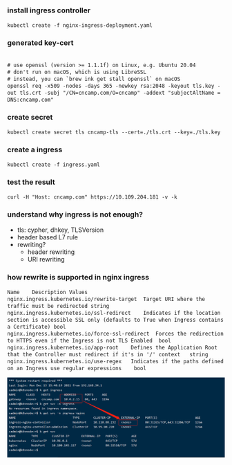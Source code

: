 ### install ingress controller
```
kubectl create -f nginx-ingress-deployment.yaml
```

### generated key-cert
```

# use openssl (version >= 1.1.1f) on Linux, e.g. Ubuntu 20.04
# don't run on macOS, which is using LibreSSL
# instead, you can `brew ink get stall openssl` on macOS
openssl req -x509 -nodes -days 365 -newkey rsa:2048 -keyout tls.key -out tls.crt -subj "/CN=cncamp.com/O=cncamp" -addext "subjectAltName = DNS:cncamp.com"
```
### create secret
```
kubectl create secret tls cncamp-tls --cert=./tls.crt --key=./tls.key
```

### create a ingress
```
kubectl create -f ingress.yaml
```
### test the result
```
curl -H "Host: cncamp.com" https://10.109.204.181 -v -k
```
### understand why ingress is not enough?
- tls: cypher, dhkey, TLSVersion
- header based L7 rule
- rewriting?
  - header rewriting
  - URI rewriting

### how rewrite is supported in nginx ingress 
```
Name	Description	Values
nginx.ingress.kubernetes.io/rewrite-target	Target URI where the traffic must be redirected	string
nginx.ingress.kubernetes.io/ssl-redirect	Indicates if the location section is accessible SSL only (defaults to True when Ingress contains a Certificate)	bool
nginx.ingress.kubernetes.io/force-ssl-redirect	Forces the redirection to HTTPS even if the Ingress is not TLS Enabled	bool
nginx.ingress.kubernetes.io/app-root	Defines the Application Root that the Controller must redirect if it's in '/' context	string
nginx.ingress.kubernetes.io/use-regex	Indicates if the paths defined on an Ingress use regular expressions	bool
```

![img.png](img.png)